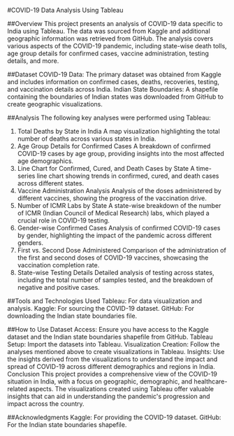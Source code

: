 #COVID-19 Data Analysis Using Tableau

##Overview
This project presents an analysis of COVID-19 data specific to India using Tableau. The data was sourced from Kaggle and additional geographic information was retrieved from GitHub. The analysis covers various aspects of the COVID-19 pandemic, including state-wise death tolls, age group details for confirmed cases, vaccine administration, testing details, and more.

##Dataset
COVID-19 Data: The primary dataset was obtained from Kaggle and includes information on confirmed cases, deaths, recoveries, testing, and vaccination details across India.
Indian State Boundaries: A shapefile containing the boundaries of Indian states was downloaded from GitHub to create geographic visualizations.

##Analysis
The following key analyses were performed using Tableau:

1. Total Deaths by State in India
A map visualization highlighting the total number of deaths across various states in India.
2. Age Group Details for Confirmed Cases
A breakdown of confirmed COVID-19 cases by age group, providing insights into the most affected age demographics.
3. Line Chart for Confirmed, Cured, and Death Cases by State
A time-series line chart showing trends in confirmed, cured, and death cases across different states.
4. Vaccine Administration Analysis
Analysis of the doses administered by different vaccines, showing the progress of the vaccination drive.
5. Number of ICMR Labs by State
A state-wise breakdown of the number of ICMR (Indian Council of Medical Research) labs, which played a crucial role in COVID-19 testing.
6. Gender-wise Confirmed Cases
Analysis of confirmed COVID-19 cases by gender, highlighting the impact of the pandemic across different genders.
7. First vs. Second Dose Administered
Comparison of the administration of the first and second doses of COVID-19 vaccines, showcasing the vaccination completion rate.
8. State-wise Testing Details
Detailed analysis of testing across states, including the total number of samples tested, and the breakdown of negative and positive cases.

##Tools and Technologies Used
Tableau: For data visualization and analysis.
Kaggle: For sourcing the COVID-19 dataset.
GitHub: For downloading the Indian state boundaries file.

##How to Use
Dataset Access: Ensure you have access to the Kaggle dataset and the Indian state boundaries shapefile from GitHub.
Tableau Setup: Import the datasets into Tableau.
Visualization Creation: Follow the analyses mentioned above to create visualizations in Tableau.
Insights: Use the insights derived from the visualizations to understand the impact and spread of COVID-19 across different demographics and regions in India.
Conclusion
This project provides a comprehensive view of the COVID-19 situation in India, with a focus on geographic, demographic, and healthcare-related aspects. The visualizations created using Tableau offer valuable insights that can aid in understanding the pandemic's progression and impact across the country.

##Acknowledgments
Kaggle: For providing the COVID-19 dataset.
GitHub: For the Indian state boundaries shapefile.
